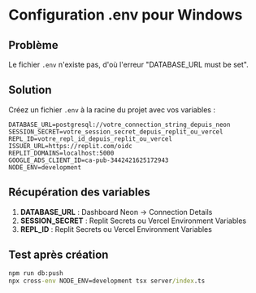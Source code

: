 # Configuration .env pour Windows

## Problème
Le fichier `.env` n'existe pas, d'où l'erreur "DATABASE_URL must be set".

## Solution
Créez un fichier `.env` à la racine du projet avec vos variables :

```env
DATABASE_URL=postgresql://votre_connection_string_depuis_neon
SESSION_SECRET=votre_session_secret_depuis_replit_ou_vercel
REPL_ID=votre_repl_id_depuis_replit_ou_vercel
ISSUER_URL=https://replit.com/oidc
REPLIT_DOMAINS=localhost:5000
GOOGLE_ADS_CLIENT_ID=ca-pub-3442421625172943
NODE_ENV=development
```

## Récupération des variables
1. **DATABASE_URL** : Dashboard Neon → Connection Details
2. **SESSION_SECRET** : Replit Secrets ou Vercel Environment Variables
3. **REPL_ID** : Replit Secrets ou Vercel Environment Variables

## Test après création
```cmd
npm run db:push
npx cross-env NODE_ENV=development tsx server/index.ts
```